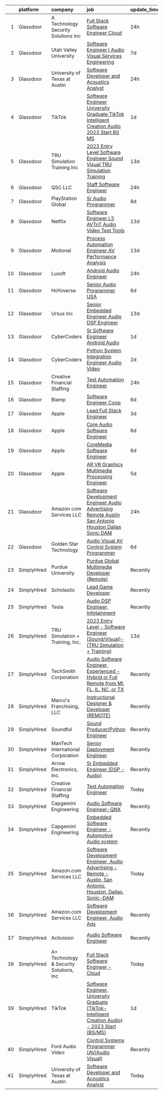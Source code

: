 

|    | platform    | company                                 | job                                                                                                                                                                                                                                                                                                                                                                                                                                                                                                                                                                                                                                                                                                                                                                                                                                                                                                                                                                                                                                                                                                                                                                                                                                                                                                                                                                                                                                                       | update_time   | location                        |
|---:|:------------|:----------------------------------------|:----------------------------------------------------------------------------------------------------------------------------------------------------------------------------------------------------------------------------------------------------------------------------------------------------------------------------------------------------------------------------------------------------------------------------------------------------------------------------------------------------------------------------------------------------------------------------------------------------------------------------------------------------------------------------------------------------------------------------------------------------------------------------------------------------------------------------------------------------------------------------------------------------------------------------------------------------------------------------------------------------------------------------------------------------------------------------------------------------------------------------------------------------------------------------------------------------------------------------------------------------------------------------------------------------------------------------------------------------------------------------------------------------------------------------------------------------------|:--------------|:--------------------------------|
|  1 | Glassdoor   | A  Technology   Security Solutions  Inc | [Full Stack Software Engineer   Cloud](https://www.glassdoor.com/partner/jobListing.htm?pos=112&ao=1136043&s=58&guid=00000183ac1a7a4db66b383971fcea75&src=GD_JOB_AD&t=SR&vt=w&ea=1&cs=1_ae370bce&cb=1665039760273&jobListingId=1008186782372&jrtk=3-0-1gem1kujnkhpl801-1gem1kuk8khr4800-17f738f5f7e32af9-)                                                                                                                                                                                                                                                                                                                                                                                                                                                                                                                                                                                                                                                                                                                                                                                                                                                                                                                                                                                                                                                                                                                                                | 24h           | Bay Shore, NY                   |
|  2 | Glassdoor   | Utah Valley University                  | [Software Engineer I   Audio Visual Services   Engineering](https://www.glassdoor.com/partner/jobListing.htm?pos=121&ao=1136043&s=58&guid=00000183ac1a7a4db66b383971fcea75&src=GD_JOB_AD&t=SR&vt=w&cs=1_d8d08b31&cb=1665039760274&jobListingId=1008168158710&jrtk=3-0-1gem1kujnkhpl801-1gem1kuk8khr4800-560c416b734860a5-)                                                                                                                                                                                                                                                                                                                                                                                                                                                                                                                                                                                                                                                                                                                                                                                                                                                                                                                                                                                                                                                                                                                                | 7d            | Orem, UT                        |
|  3 | Glassdoor   | University of Texas at Austin           | [Software Developer and Acoustics Analyst](https://www.glassdoor.com/partner/jobListing.htm?pos=109&ao=1136043&s=58&guid=00000183ac1a7a4db66b383971fcea75&src=GD_JOB_AD&t=SR&vt=w&cs=1_e04a255b&cb=1665039760272&jobListingId=1008187538769&jrtk=3-0-1gem1kujnkhpl801-1gem1kuk8khr4800-43f34b3524efc540-)                                                                                                                                                                                                                                                                                                                                                                                                                                                                                                                                                                                                                                                                                                                                                                                                                                                                                                                                                                                                                                                                                                                                                 | 24h           | Austin, TX                      |
|  4 | Glassdoor   | TikTok                                  | [Software Engineer  University Graduate  TikTok Intelligent Creation Audio    2023 Start  BS MS ](https://www.glassdoor.com/partner/jobListing.htm?pos=110&ao=1136043&s=58&guid=00000183ac1a7a4db66b383971fcea75&src=GD_JOB_AD&t=SR&vt=w&cs=1_bfdbbe1e&cb=1665039760272&jobListingId=1008183407970&jrtk=3-0-1gem1kujnkhpl801-1gem1kuk8khr4800-f59c0af007e926a3-)                                                                                                                                                                                                                                                                                                                                                                                                                                                                                                                                                                                                                                                                                                                                                                                                                                                                                                                                                                                                                                                                                          | 1d            | Mountain View, CA               |
|  5 | Glassdoor   | TRU Simulation   Training  Inc          | [2023 Entry Level   Software Engineer  Sound Visual    TRU Simulation   Training ](https://www.glassdoor.com/partner/jobListing.htm?pos=108&ao=1136043&s=58&guid=00000183ac1a7a4db66b383971fcea75&src=GD_JOB_AD&t=SR&vt=w&cs=1_0366a046&cb=1665039760272&jobListingId=1008156965860&jrtk=3-0-1gem1kujnkhpl801-1gem1kuk8khr4800-79239c89fafc08a2-)                                                                                                                                                                                                                                                                                                                                                                                                                                                                                                                                                                                                                                                                                                                                                                                                                                                                                                                                                                                                                                                                                                         | 13d           | Lutz, FL                        |
|  6 | Glassdoor   | QSC  LLC                                | [Staff Software Engineer](https://www.glassdoor.com/partner/jobListing.htm?pos=119&ao=1136043&s=58&guid=00000183ac1a7a4db66b383971fcea75&src=GD_JOB_AD&t=SR&vt=w&cs=1_e8030180&cb=1665039760274&jobListingId=1008187254037&jrtk=3-0-1gem1kujnkhpl801-1gem1kuk8khr4800-745a1e37b235f296-)                                                                                                                                                                                                                                                                                                                                                                                                                                                                                                                                                                                                                                                                                                                                                                                                                                                                                                                                                                                                                                                                                                                                                                  | 24h           | Costa Mesa, CA                  |
|  7 | Glassdoor   | PlayStation Global                      | [Sr Audio Programmer](https://www.glassdoor.com/partner/jobListing.htm?pos=117&ao=1136043&s=58&guid=00000183ac1a7a4db66b383971fcea75&src=GD_JOB_AD&t=SR&vt=w&ea=1&cs=1_dd5a8d07&cb=1665039760273&jobListingId=1008166347381&jrtk=3-0-1gem1kujnkhpl801-1gem1kuk8khr4800-72de4ea5c8403f76-)                                                                                                                                                                                                                                                                                                                                                                                                                                                                                                                                                                                                                                                                                                                                                                                                                                                                                                                                                                                                                                                                                                                                                                 | 8d            | Playa Vista, CA                 |
|  8 | Glassdoor   | Netflix                                 | [Software Engineer  L5    AVTnT  Audio Video Test   Tools ](https://www.glassdoor.com/partner/jobListing.htm?pos=111&ao=1136043&s=58&guid=00000183ac1a7a4db66b383971fcea75&src=GD_JOB_AD&t=SR&vt=w&cs=1_4947f4fe&cb=1665039760273&jobListingId=1008157420748&jrtk=3-0-1gem1kujnkhpl801-1gem1kuk8khr4800-d050fa6bd6a92c14-)                                                                                                                                                                                                                                                                                                                                                                                                                                                                                                                                                                                                                                                                                                                                                                                                                                                                                                                                                                                                                                                                                                                                | 13d           | Los Gatos, CA                   |
|  9 | Glassdoor   | Motional                                | [Process Automation Engineer  AV Performance Analysis](https://www.glassdoor.com/partner/jobListing.htm?pos=122&ao=1136043&s=58&guid=00000183ac1a7a4db66b383971fcea75&src=GD_JOB_AD&t=SR&vt=w&ea=1&cs=1_d0821c0d&cb=1665039760274&jobListingId=1008157034319&jrtk=3-0-1gem1kujnkhpl801-1gem1kuk8khr4800-397ed903328f23f3-)                                                                                                                                                                                                                                                                                                                                                                                                                                                                                                                                                                                                                                                                                                                                                                                                                                                                                                                                                                                                                                                                                                                                | 13d           | Las Vegas, NV                   |
| 10 | Glassdoor   | Luxoft                                  | [Android Audio Engineer](https://www.glassdoor.com/partner/jobListing.htm?pos=118&ao=1136043&s=58&guid=00000183ac1a7a4db66b383971fcea75&src=GD_JOB_AD&t=SR&vt=w&cs=1_34db4bfd&cb=1665039760274&jobListingId=1008186495479&jrtk=3-0-1gem1kujnkhpl801-1gem1kuk8khr4800-6ec41c5a5e6cc2a5-)                                                                                                                                                                                                                                                                                                                                                                                                                                                                                                                                                                                                                                                                                                                                                                                                                                                                                                                                                                                                                                                                                                                                                                   | 24h           | Remote                          |
| 11 | Glassdoor   | HoYoverse                               | [Senior Audio Programmer  USA ](https://www.glassdoor.com/partner/jobListing.htm?pos=120&ao=1136043&s=58&guid=00000183ac1a7a4db66b383971fcea75&src=GD_JOB_AD&t=SR&vt=w&ea=1&cs=1_421dedf4&cb=1665039760274&jobListingId=1008172668647&jrtk=3-0-1gem1kujnkhpl801-1gem1kuk8khr4800-630b7ba446e9c0eb-)                                                                                                                                                                                                                                                                                                                                                                                                                                                                                                                                                                                                                                                                                                                                                                                                                                                                                                                                                                                                                                                                                                                                                       | 6d            | Los Angeles, CA                 |
| 12 | Glassdoor   | Ursus  Inc                              | [Senior Embedded Engineer Audio DSP Engineer](https://www.glassdoor.com/partner/jobListing.htm?pos=106&ao=1110586&s=58&guid=00000183ac1a7a4db66b383971fcea75&src=GD_JOB_AD&t=SR&vt=w&ea=1&cs=1_8f653f82&cb=1665039760272&jobListingId=1008156250918&cpc=F4EED0218A761C36&jrtk=3-0-1gem1kujnkhpl801-1gem1kuk8khr4800-c202c0907b85c4e3--6NYlbfkN0CT8vBT9H5mqECx2dfLV_FONLPDKpIRssxVwtj05Tmm4rA5I0VNOPdM1oYsK66ov5oW1eu-rNZLOOaHJs42XQJ51uid_tkDjFEzyUTHlE9HiiBjdkROgZdHDazCl4dzkhW1InTUi3HpW84vThWvEtFZ9xC9fxrIWviREsZUGPt5plA5N_rAtvrWBiO_zBZxkHUmH6Ar6gge6vcDEO-yvLAD_qweZ8MqTAqsCMNARYK6DQOwDZRIfSCXF9tQzJzECVcShsECVTHYq2sdL8jCKnBmZFXQB35W-ESrqa2k44naE4HaSEXsfyaaUnw-01RjWfdO_y-CYVM6badNdeqbJW7swvQWnO_2jd4DvWrh43_XyD1nANkVVrUYFdWUQrSvl04a3v-2vxzO0vfIH3ImNazY-w5lwuS8Ec6OWf3ZJYjsOU1pt0dk1niahtFOeKvVNyzChIbDZQBZebHz0bk3steIuIY3CmjbuFur7zDFusLhYgAj__UWwGh5EVbGg50r56AW5j5Z9SAagFHTQWEyJqWj27PQHrPzFEYigMMMLXOeUj5wJIpvz2jxd1ARR7sX-36JUJcAudWQkM6iiXRf07WCuhm2TQf6c2K53MlpA8tIYRJH8j8hr8ZPE0G9w8yvtwAk5kyXgNg4xyMlJ9nFjqAFcKT5GEifK3EwFjQ-X6eU7DSg19qklNzYz14LLf5WoLTdKmSfkpLS2oqe0tSdJZT6JXnfqZLia4dO-Go-crelx48rjtafuNfXsid2qJXW-W_yhCUnoAvDKTpeLye-om_PzEBu2dsleWTShM08nSjMzx1lFekSdfDY15QF5CxLxxmZ2VMlyhls_cnc056clAgtIgIZ3PdI3STFlcHh7ky6rWj9GnjbsSnNdAoa4VcHzen2m3oNVlr7Lt4ot7nGGoUmRpqsBGfMA2i7sLGBd9x7h03Dgvp8oaCMzAuhaJqojDedVzWkgvHnGKulnG2dyEUiodNPKlQyJRZSP--2JYwirKLGCm35fclnkOhabix4AS9lTEqv9e0ZUw%3D%3D)                        | 13d           | Westborough, MA                 |
| 13 | Glassdoor   | CyberCoders                             | [Sr  Software Engineer   Android Audio](https://www.glassdoor.com/partner/jobListing.htm?pos=107&ao=1110586&s=58&guid=00000183ac1a7a4db66b383971fcea75&src=GD_JOB_AD&t=SR&vt=w&ea=1&cs=1_d9694a6a&cb=1665039760273&jobListingId=1008184116384&cpc=AC285F3A3ECA6BB0&jrtk=3-0-1gem1kujnkhpl801-1gem1kuk8khr4800-6b49a33b1de00d97--6NYlbfkN0CpFJQzrgRR8WqXWK1qKKEqALWJw739KlKqr2H-MSI4eoBlI4EFrmor2FYZMP3muM3TdYFiBFjcT5WM9L1emBm1U837LWaBeEsbrn6WUJ1peZ1vK_h9PwOLN5g8x2mQ5QwhkkipF_iU_k18BeSL7GY1iA8arB30nBuqH8wIxXW5b5EKO7oHViay0rDxej-iK51PsCoHBKtYtldjXuXv9jWz-NbrPlfN7mjLri83eyRHIGNbAyHrCjHvFcRW-8NereiumMpbHXD9WvyUepXazabYr6rnRybam4gYIYa5Sct5P__92hpA5g6Tz3-FDmvVHZ1gxryMwDfAc75ZEMVJsohhXItk5Mi3QzG3uvnbKLv9KLz0umcbnLgQs6i1amhqSfdqXATpaq80MXXn3L_DO8HPnVO4T7QmThL4rzuO0bFgoUSry2Tg3Exrh-nfOOnr99RFre566DE5Y49KjioCbG86h_9J9mFpP0XYiYdrLO22kUEZ7wi810nJtdhMeMjLZKrdnhdhIZW3YXXCH4yQ3xehK4ZFQbdAGEAAyIsx53l3TRms4xHbei5tWEUZgVvMg_NaqHDWUxo9qLk0JAoJHQ6L2gYfkQRSdM3SDVePLzCuEsqVZ5pqa-EXVkk6cfcYAmYbdS6Soiyn98edgmybUUEm9spiBT9ej1WoW3m4PwjA--E2B95bw0XcOyyKuOFJsrlL1HWCK2UVUz4A6X9vLSJJaXARXeU8GWhWf-oCJicjPt1XoGd5jLSe_LdeyD-NK1Y-k-aJ5FAHRDxsZmdar-egbWlyedVXmTYsRdzkuJH4mnylIcIzYRe0YnkHZ7mSaiTdy9tQ4vx8HMaGHWElXjoQzlA_wFk1R73NsVYYXBd-JubDGcZfjKwCyrL9vvtFqDUnn2A5SFCMqzeRKrgsPFwTJh3oH44hTOb3c35Nh8_IF5HudSio6soo4jUHHbjFy74CpqFncR9WSK3WLwgjR7Du1lRPF4Urah1C8fFayohEaNB69cSaOEUSpzUw7v1pOaFk8dKP5gFHLyfuNDB2wJcLUw9NW5QXbRg%3D)            | 1d            | Encinitas, CA                   |
| 14 | Glassdoor   | CyberCoders                             | [Python System Integration Engineer   Audio Video](https://www.glassdoor.com/partner/jobListing.htm?pos=105&ao=1110586&s=58&guid=00000183ac1a7a4db66b383971fcea75&src=GD_JOB_AD&t=SR&vt=w&ea=1&cs=1_f663ff94&cb=1665039760272&jobListingId=1008181925653&cpc=AC285F3A3ECA6BB0&jrtk=3-0-1gem1kujnkhpl801-1gem1kuk8khr4800-69352e7f85f169f3--6NYlbfkN0CpFJQzrgRR8WqXWK1qKKEqALWJw739KlKqr2H-MSI4eoBlI4EFrmor2FYZMP3muM3gkbwWu4RJpoYrZU6Xc4qymRKuVTVW3Y0RspHZmcI4xkMpXJr5qGZI681gPFRXZW2q33p50PmqjKWABBQDNRDxogv_CIdbmk7VhXdA4dqORTv5RX-K8Gi9TafaidNs8D7wylcHgq5B0tvV9iOgkUlbokzqMOso8dGl4HNxuxYmUUfj-3s1Gxc_7YTgXZCpq-JXS6kbAeEC46IfLcwGsNmX8FfovHYJMAPlHx8cOf7n7NqZke9m-pVYjNN_dsVHVD6vU1q9yonAjQ_nuANKvIsqqLMpZ002_xIyf7MKVnqPGaJvki7BYk-aNUTCriTlF4HzCP-glUGMjcHoHdOetNxerxzk44ZhLg7yYdgxVPyoywG2pOY4ifJAPmP9H4q205rbQXrq_B-8Z6gPNwcZhcq5dhjfEJUg1HmzKjSZ5hzFd69RDnIkQtHGE9M12rQjDZkphvv1qODIWfb9Fb7O_gkZ6AtLC4f3NAkA-Nr02Nv-tR5uvDGY01WMgtmqU_xo8Sz9yjm_w-2VpYnnhBmziJ7kvnXCJc0INBnp01KCUAb2NZN41D8G4ty_d4Q94J1O40Ci19YFsxQB2udEnCkdZki7mwRmVbvywUimP-e2ssk-m627QC8m6RG_hghVxzUd9hslOcK5rVu03tHG0PREe66JxmZ8vYDTE4HTEFGwaLeDknmGdFe5GEEQAEeXEqsSnMcm6LhsFvxKcA5ddaEQ6C9cfg2OBuwR023X-iUhsmH2FDMUjLpur9bnf0SchGJDY0meE0b16M0y8AZlWjyHuLG1NTE8GjS-Hdk9wY_smC7zUlGLUiAzgc2hZ6WyxjfdbdH6OT86vo6sO0yFvYzujj5IES_TcIY_5XrehMrbRvOY3ng3CDbmfAjX6JkrDAaeQnvmq-dGQKGc_UFAek4Vx6kpWPnXDlW7iDh6U4Sfn4jwjIwpWaCptftTvj4ejLHk43RGawJB1YiH5zHFZz70_fizSF9v3_EucZ0%3D) | 2d            | Torrance, CA                    |
| 15 | Glassdoor   | Creative Financial Staffing             | [Test Automation Engineer](https://www.glassdoor.com/partner/jobListing.htm?pos=101&ao=1110586&s=58&guid=00000183ac1a7a4db66b383971fcea75&src=GD_JOB_AD&t=SR&vt=w&cs=1_2bf37276&cb=1665039760271&jobListingId=1008186530740&cpc=036CEF58F9688075&jrtk=3-0-1gem1kujnkhpl801-1gem1kuk8khr4800-cd455bc634ae6aeb--6NYlbfkN0AyIsnDczwcVDFrYpf5kat3hxWjSi6qx3YGCfJB8v0u0vc-tp00pMI0V8D1NeQ9fZNe9VzRg7kJoIk5XvhkJ3DcXNDfYBi_TJ7K12KduudznXtUZlQzS9yvFzeLdpKU9U-58MlIKoNg1ZgG_Yl-1XnDvq659_c9AiAXJtSXtUhXr-JAjM_zfM9-egmJu6wGW_pP_Ni4Dpj03zANh86iDn6mvym9LwVucbPEcJvq4yK9BMoCvJ7oCxnrJKOr8r_izM2jQ3BznplcCcSUtCnZ-wNGmfURuLgnftd1QYh1b8ZkbJE_-JLMGk5wTZxoQcSKiVE2mxPebIyHMgdpWLUJVgUQFYSN_Qyw6vcryKUcD0pTVTNPv5vkJ1200lMsVoTzQwbAmInB8xhlLSBSYPcsL0Huof2OaqASsKyBd05op_smk0lXEs47dzpQEyuwajjO7EtsPCWghVMWbIscxdELscFQWlpRyja04j51xxsaNOp4R1L6ZlPGXHj7XMuf0tiMq7M2nMqks_w8JrqX96vWpVN0QsMTE5GPJAKj0pn4z4Km0VcJmrUljf86rcnO9ms8tedgBpp5vJ0pbs9tI2PdaAQe)                                                                                                                                                                                                                                                                                                                                                                                                                                                                                                            | 24h           | Belmont, MI                     |
| 16 | Glassdoor   | Biamp                                   | [Software Engineer Coop](https://www.glassdoor.com/partner/jobListing.htm?pos=116&ao=1136043&s=58&guid=00000183ac1a7a4db66b383971fcea75&src=GD_JOB_AD&t=SR&vt=w&ea=1&cs=1_fb132b9d&cb=1665039760273&jobListingId=1008172116146&jrtk=3-0-1gem1kujnkhpl801-1gem1kuk8khr4800-1ac04d1aa6318060-)                                                                                                                                                                                                                                                                                                                                                                                                                                                                                                                                                                                                                                                                                                                                                                                                                                                                                                                                                                                                                                                                                                                                                              | 6d            | Rochester, NY                   |
| 17 | Glassdoor   | Apple                                   | [Lead Full Stack Engineer](https://www.glassdoor.com/partner/jobListing.htm?pos=115&ao=1136043&s=58&guid=00000183ac1a7a4db66b383971fcea75&src=GD_JOB_AD&t=SR&vt=w&cs=1_0a12f578&cb=1665039760273&jobListingId=1008179600490&jrtk=3-0-1gem1kujnkhpl801-1gem1kuk8khr4800-fd750100ab846126-)                                                                                                                                                                                                                                                                                                                                                                                                                                                                                                                                                                                                                                                                                                                                                                                                                                                                                                                                                                                                                                                                                                                                                                 | 3d            | Cupertino, CA                   |
| 18 | Glassdoor   | Apple                                   | [Core Audio Software Engineer](https://www.glassdoor.com/partner/jobListing.htm?pos=104&ao=1110586&s=58&guid=00000183ac1a7a4db66b383971fcea75&src=GD_JOB_AD&t=SR&vt=w&cs=1_45db5642&cb=1665039760272&jobListingId=1008170405781&cpc=3BA4CE39D5B5DEF5&jrtk=3-0-1gem1kujnkhpl801-1gem1kuk8khr4800-88b56e31d8a73235--6NYlbfkN0BvKrLyj5gPmtZO9T8euul8TCxuuKNOtzRJOomxnwSEodTz2Bc-sPZlC5mDe-NOaJifOkdpioBsG1B2CqEGliT7ByJgzrB5P5aOhDvovd5l-wmv5Jqq_R4jyutpOSHtxLUS3OXSw1Uw6bDUnEPYpwGFmD4ntv1wxJq_QtczKktx7N2uNxfGfL45lHlTnW7iP-GVVGaXk8CXYSoYRHJwNlX-SkBUl1JWpmu3S2C44cmK1L-iV_yQixRdmLIdICZHXG7UrppDr1bA-9KA1g5mmUPMcjHqO9RejLjUtQLwdOULEu4L52_4PdS0csINLqsdazXuwBuSa9xN7aA9Odk1dGIAJz3Aiq66nU38-z-uRcjOO6tVj2cbNN2mTHvmFMrAyL0ubgU9sIkFiTOxshetdTr3QysTlOTFbxyJf1htjZrSM3AoYVa_pKcdqkHXBCUgBr5ROaSB2-lm9wGL7oDmXjO92mDO0S5vRPANslaQXHlQ22gafnG_xViCDpgcvdIrNvwL6J6eX1H9v8GR7c601YYC8tlQLuGU8-w9-qflN-JB2QHyI9TcIaiKwYEmz4LrVKn9B8l6LKpGg5UelaCtiB9DV9x4lVqA_PXepssoS33OdxtXrRE7i11GBYNzPsNY6yFUC82O-ZDW8yTYGPYy3t6UysL7dRROBgXzLsfBbZZTenSq1yrHOp9uuDUYg4Gh2oLTrChHzowX2t6lyILRp4oN2cgXgZ8HJaAg79bGTAVAZn6P4YME0aLr5LRShh-4A-osDwJbmD4BFEY5BqdgRsh4Q-d-ihRT9qNHTpbPPvAmNwBtN2CSVBYc25lVpDtXhg0pipV9S_z_OkGadN51jSVKXEa-Xfty3CP1JDmmsG5lDq9bJnth2ZA4sa_5nsa-QApAoJeZYs2sFaKjdQEBMlIJxD37t5iXyekocyhf5rud965RSLydFaAymI8B_izBS2gKqKnQ3WhCEML9AEEA20optn7dupmpZGrNrLd_itYYRMC1xf_WID3TJkaX7g6OUNM%3D)                                                          | 6d            | San Diego, CA                   |
| 19 | Glassdoor   | Apple                                   | [CoreMedia Software Engineer](https://www.glassdoor.com/partner/jobListing.htm?pos=103&ao=1110586&s=58&guid=00000183ac1a7a4db66b383971fcea75&src=GD_JOB_AD&t=SR&vt=w&cs=1_13de5ba5&cb=1665039760272&jobListingId=1008170405442&cpc=C4A69CCDBB3B9599&jrtk=3-0-1gem1kujnkhpl801-1gem1kuk8khr4800-caf1d941b840105a--6NYlbfkN0BvKrLyj5gPmtZO9T8euul8TCxuuKNOtzRJOomxnwSEodTz2Bc-sPZlC5mDe-NOaJifOkdpioBsGwGaoSQ5L9lyhMNgKwaKWtSVURFKPnvTRmfmP5LZrm4nyJz-zIMi7OZmNDTBGq9CulpaiSxALjbaBwPvt7oP_VCW4ZGmoV8PeZ2vi6xGc85tFCdfoapx938sbeUnPduP4lCyydkKclByB3smqiYCY3_Yte_rBHTE5HbexYye7l5pKIoVV20119TUOn7F44eXS9Ef3jGkl5y05Npb15WMYmhKmfi7Ms2hX5L9UX4aljia25ROqfpPiNqnRD_PYD4n1JnqAAu86TWDCOJVov5u_AJ01f02NS4c9iFp7mdJO-rXSH8aLIeOoCP6B0xShvmXkw2LLWnJajkv4sGnwuWbRI878AlN4bX6w2HSIqAqmHMg3d9R84RWKIJboelOzmOKRgQ6ATj06-cNZ0du16XBBvzH12lWwjDgNsRsU1JvxfhZlNv4-N0pmgkrlbmk71wxUI6QVZJfBHGe-dyRk5p44wYibaxOvr3VFO99vWamKeb6g8-Ja9CW4rgRYZ7HY8h25EYlV0AUMmWzNtnaoo1k9fMaCLk6_So1nuI4unIcBxmsZBKYdATBGM8ypliw-Z7Vvj-Ya_J7Ra2vqZ0AXQXwNt04W4NoUpglrvINjpES08Mtiavi8r-EZB0CbBY6A5KNwCD9oHbtNUVeeFk0k--yT4XNo8RfyHohjEhWOw3FMDHJqTUb8vxlIKeGp70dL0UvyEDL82JnFJi6dMOrDFihgi4v7mgcEKf0q-scNN1blLv059SveplVXQ3ccgFlGKVdG1ZLpY0MGF2CZYPUbix6ZNL8Bm2ruPuHsEAf6UiTrMG9o3Js1dTZ0QbJIzfLsaYqiuO7BBd3TmxZrDw6NAKgS9Gk0_BWfF9esz3V63NDMvjaxj4hbyC_1X2zPb73_jYpxiNcklx1Y7cD5ChJ17ssEoMO1OFaEmvkhqWOcX4Pemtu1vJD1UuUfmQ%3D)                                                           | 6d            | San Diego, CA                   |
| 20 | Glassdoor   | Apple                                   | [AR VR Graphics Multimedia Processing Engineer](https://www.glassdoor.com/partner/jobListing.htm?pos=102&ao=1110586&s=58&guid=00000183ac1a7a4db66b383971fcea75&src=GD_JOB_AD&t=SR&vt=w&cs=1_39bdcb03&cb=1665039760272&jobListingId=1008173222175&cpc=3BA4CE39D5B5DEF5&jrtk=3-0-1gem1kujnkhpl801-1gem1kuk8khr4800-8b61a1bba0a96094--6NYlbfkN0BvKrLyj5gPmtZO9T8euul8TCxuuKNOtzRJOomxnwSEodTz2Bc-sPZlt2Zgji_QUXHqhsZ6poRnE8TJu-DBdclpMU7pw7CWU2PQ87UG2Nt7FoNV84Y6QrSDvcrWCS5IF2B70DG4hBDFBB5sU86Jz_FpYy5KpT-gca5rkvXNvWPMfxRR6UIUFtDule8e3r3wS5feZ_PsWLmd-nZ7XZ2P8kWVBqaL0fsaOvgPORkhEFRmbPCr5Ylq3PopCTgiBSAaLBcYcaYiDd2EHCcyofl3FaQSgRidxWMQFzY65mmRdRWWHra31-dPqiQQfJyQSAB-feSgA-AjHaqzXAqM94bU0RQc7tKn-A8WEoXsrjPUp8lqxX0tUgAH1YW7Xj9lzrUEbPyXAcuYAA9yAbd05hyZG_UNGgYvuPF27guqv2tcSUbl7ADxqXL8l0lkgHH0MiO2N3vIy-SmM57nIciFhVlTOcGONm4xiqZZZk9tMZlUTPHKy4QnIpxPSt-RD-4qIaInoRvGyV8DEkLfL6HNXBBsoWjj-5eOVWSnTOXqb098bqz14ItSgS8hflt9M1KY5Sd99vJPqBAFUSiGaHZkzX8lsb4FN8jGAk1dJ5p7uyi3i-DKc2_7-C34LJiw3tosyEG-rT7AI3O4K7l-TrTFdRgpeAwptr-5UWgl2tAu2LSd1h5pB80XrIvxED7XyYztN1LESn-1tPKCfgYW1WxZVbrwFA8kYtQFmR8cZglrMdiNbjNZDp3GiMYf-IJA-IamLZkgBcqVTBzYWwiYjKz7y5MWr1wtOM8IQZUNSUzt0Cn8L2aCXOVbmR1iqTaHDiVJq2odRLNK0ZGNm309ZERfiBXjNiyUBvryBLQ9b7t6GcDviQlCXl60oQ8zsQ1qBykyS9Tkvb1CQyH61MRz6THFhkFlQVa-jNVS_Cp5ZdDGgyucnPIyOnsS_lEM6bZKg2xuWxG2EA9oH5QGwRj-6niMbsCEjXjrEq6BJ3kDCFPNNY7aaX-KYZCFHZFd6F9Mt5ljQpjow0f0SxFZUUHRaPjTqa_13eqjTjUDLpHhJEU%3D)         | 5d            | Cupertino, CA                   |
| 21 | Glassdoor   | Amazon com Services LLC                 | [Software Development Engineer  Audio Advertising   Remote   Austin  San Antonio  Houston  Dallas  Sonic DAM](https://www.glassdoor.com/partner/jobListing.htm?pos=113&ao=1136043&s=58&guid=00000183ac1a7a4db66b383971fcea75&src=GD_JOB_AD&t=SR&vt=w&cs=1_f4e87111&cb=1665039760273&jobListingId=1008186807065&jrtk=3-0-1gem1kujnkhpl801-1gem1kuk8khr4800-4ba3a0bb9a744bd4-)                                                                                                                                                                                                                                                                                                                                                                                                                                                                                                                                                                                                                                                                                                                                                                                                                                                                                                                                                                                                                                                                              | 24h           | Austin, TX                      |
| 22 | Glassdoor   | Golden Star Technology                  | [Audio Visual  AV  Control System Programmer](https://www.glassdoor.com/partner/jobListing.htm?pos=114&ao=1136043&s=58&guid=00000183ac1a7a4db66b383971fcea75&src=GD_JOB_AD&t=SR&vt=w&ea=1&cs=1_f034fbe7&cb=1665039760273&jobListingId=1008172257626&jrtk=3-0-1gem1kujnkhpl801-1gem1kuk8khr4800-f8f00d0923c638c3-)                                                                                                                                                                                                                                                                                                                                                                                                                                                                                                                                                                                                                                                                                                                                                                                                                                                                                                                                                                                                                                                                                                                                         | 6d            | Cerritos, CA                    |
| 23 | SimplyHired | Purdue University                       | [Purdue Global Multimedia Developer (Remote)](https://www.simplyhired.com/job/cvUD7Eglt7F6PuGpKLP36cfngifi5NcQBecGnw1MTZstAku6LT4Ilw?q=sound+developer)                                                                                                                                                                                                                                                                                                                                                                                                                                                                                                                                                                                                                                                                                                                                                                                                                                                                                                                                                                                                                                                                                                                                                                                                                                                                                                   | Recently      | Indiana                         |
| 24 | SimplyHired | Scholastic                              | [Lead Game Developer](https://www.simplyhired.com/job/DTz35nzJgDgVh070S-dwrObT5Rl9sNQdLka6ZUBayi3X1bodL5Wyaw?q=sound+developer)                                                                                                                                                                                                                                                                                                                                                                                                                                                                                                                                                                                                                                                                                                                                                                                                                                                                                                                                                                                                                                                                                                                                                                                                                                                                                                                           | Recently      | New York, NY                    |
| 25 | SimplyHired | Tesla                                   | [Audio DSP Engineer, Infotainment](https://www.simplyhired.com/job/TCu5dfyQ5a2i0gok_RJeBsz7z7UEdN-bb8A7kWTNNXGdZ-z-ZTi9pQ?q=sound+developer)                                                                                                                                                                                                                                                                                                                                                                                                                                                                                                                                                                                                                                                                                                                                                                                                                                                                                                                                                                                                                                                                                                                                                                                                                                                                                                              | Recently      | Palo Alto, CA                   |
| 26 | SimplyHired | TRU Simulation + Training, Inc.         | [2023 Entry Level - Software Engineer (Sound/Visual)- (TRU Simulation + Training)](https://www.simplyhired.com/job/8jIwik4siY64RcwXlfpKWJ5GVkOOKaqRcNfT-PanmM-zM2T_a00kmA?q=sound+developer)                                                                                                                                                                                                                                                                                                                                                                                                                                                                                                                                                                                                                                                                                                                                                                                                                                                                                                                                                                                                                                                                                                                                                                                                                                                              | 13d           | Lutz, FL                        |
| 27 | SimplyHired | TechSmith Corporation                   | [Audio Software Engineer, Experienced - Hybrid or Full Remote from MI, FL, IL, NC, or TX](https://www.simplyhired.com/job/8Ri1bqcZce2bH5Fmfv2FSUlejcX6u0ta2zJ4WcsU7MCmt_AXDCG5Tg?q=sound+developer)                                                                                                                                                                                                                                                                                                                                                                                                                                                                                                                                                                                                                                                                                                                                                                                                                                                                                                                                                                                                                                                                                                                                                                                                                                                       | Recently      | Remote, MI                      |
| 28 | SimplyHired | Marco's Franchising, LLC                | [Instructional Designer & Developer (REMOTE)](https://www.simplyhired.com/job/8AdSbh0HALEyY-VJxYyZIMcXDTjOt0uNVrKOV07JbHj3SeB_aAJKAQ?q=sound+developer)                                                                                                                                                                                                                                                                                                                                                                                                                                                                                                                                                                                                                                                                                                                                                                                                                                                                                                                                                                                                                                                                                                                                                                                                                                                                                                   | Recently      | Salt Lake City, UT +5 locations |
| 29 | SimplyHired | Soundful                                | [Sound Producer/Python Engineer](https://www.simplyhired.com/job/fKwTfqRWVzhZJJT6yoybTUB5_pL76wxlddnu6kqy2_naoU7JVaHVBQ?q=sound+developer)                                                                                                                                                                                                                                                                                                                                                                                                                                                                                                                                                                                                                                                                                                                                                                                                                                                                                                                                                                                                                                                                                                                                                                                                                                                                                                                | Recently      | Remote                          |
| 30 | SimplyHired | ManTech International Corporation       | [Senior Deployment Engineer](https://www.simplyhired.com/job/C0L7s8dKsJXUkS1bD_TyQFrNT4BDDiXiC8WVp6ZOF1PzFHz51SjQdg?q=sound+developer)                                                                                                                                                                                                                                                                                                                                                                                                                                                                                                                                                                                                                                                                                                                                                                                                                                                                                                                                                                                                                                                                                                                                                                                                                                                                                                                    | Recently      | Chantilly, VA                   |
| 31 | SimplyHired | Arrow Electronics, Inc.                 | [Sr Embedded Engineer (DSP - Audio)](https://www.simplyhired.com/job/i311K4SrDxCaCVOg2tksHN_IUkWR9trCPsnkekg2Ppoy9X1XTHyy_Q?q=sound+developer)                                                                                                                                                                                                                                                                                                                                                                                                                                                                                                                                                                                                                                                                                                                                                                                                                                                                                                                                                                                                                                                                                                                                                                                                                                                                                                            | Recently      | Westborough, MA                 |
| 32 | SimplyHired | Creative Financial Staffing             | [Test Automation Engineer](https://www.simplyhired.com/job/4mQHo8IdK64V24nYntkyMJ43DeXpf6Wkz0YRcIRpIOocrPttLto3Lg?q=sound+developer)                                                                                                                                                                                                                                                                                                                                                                                                                                                                                                                                                                                                                                                                                                                                                                                                                                                                                                                                                                                                                                                                                                                                                                                                                                                                                                                      | Today         | Belmont, MI                     |
| 33 | SimplyHired | Capgemini Engineering                   | [Audio Software Engineer-QNX](https://www.simplyhired.com/job/PukCn5c0YkczLS9XEUe4tc5PCt4zU0TPuQdkBzKm3vRCDZIU_1rfkQ?q=sound+developer)                                                                                                                                                                                                                                                                                                                                                                                                                                                                                                                                                                                                                                                                                                                                                                                                                                                                                                                                                                                                                                                                                                                                                                                                                                                                                                                   | Recently      | Remote                          |
| 34 | SimplyHired | Capgemini Engineering                   | [Embedded Software Engineer - Automotive Audio system](https://www.simplyhired.com/job/NpHqLYOQBhdxs9ksjmCKgSfByAItIdv-JMwoNnl8BZl5NhIccsUqWA?q=sound+developer)                                                                                                                                                                                                                                                                                                                                                                                                                                                                                                                                                                                                                                                                                                                                                                                                                                                                                                                                                                                                                                                                                                                                                                                                                                                                                          | Recently      | Remote                          |
| 35 | SimplyHired | Amazon.com Services LLC                 | [Software Development Engineer, Audio Advertising - Remote - Austin, San Antonio, Houston, Dallas, Sonic-DAM](https://www.simplyhired.com/job/LvgOQKU-jJI6XRiir4HalNu7AfU7kZoQNiomZLPxon-_z3LDov_CGQ?q=sound+developer)                                                                                                                                                                                                                                                                                                                                                                                                                                                                                                                                                                                                                                                                                                                                                                                                                                                                                                                                                                                                                                                                                                                                                                                                                                   | Today         | Austin, TX                      |
| 36 | SimplyHired | Amazon.com Services LLC                 | [Software Development Engineer, Audio Ads](https://www.simplyhired.com/job/W2SV2wEXvBvTN4vvCTCgTY1GSpufgYVMwOae4qvuG4SR2sjqI2rWXg?q=sound+developer)                                                                                                                                                                                                                                                                                                                                                                                                                                                                                                                                                                                                                                                                                                                                                                                                                                                                                                                                                                                                                                                                                                                                                                                                                                                                                                      | Recently      | Austin, TX                      |
| 37 | SimplyHired | Activision                              | [Audio Software Engineer](https://www.simplyhired.com/job/XYQzuphw4NSoRJSQq8RPtPyhQ46Z7DNOHjGZKpV4zfm4u-p0WffORQ?q=sound+developer)                                                                                                                                                                                                                                                                                                                                                                                                                                                                                                                                                                                                                                                                                                                                                                                                                                                                                                                                                                                                                                                                                                                                                                                                                                                                                                                       | Recently      | Los Angeles, CA +1 location     |
| 38 | SimplyHired | A+ Technology & Security Solutions, Inc | [Full Stack Software Engineer - Cloud](https://www.simplyhired.com/job/oD9STdz90ytZXPWiS17A6P8wKQbZ3yffV5utqQ1c7unWf28xCbeiJw?q=sound+developer)                                                                                                                                                                                                                                                                                                                                                                                                                                                                                                                                                                                                                                                                                                                                                                                                                                                                                                                                                                                                                                                                                                                                                                                                                                                                                                          | Today         | Bay Shore, NY                   |
| 39 | SimplyHired | TikTok                                  | [Software Engineer, University Graduate (TikTok-Intelligent Creation Audio) - 2023 Start (BS/MS)](https://www.simplyhired.com/job/d9VSsmvAW7p9Rneg4UzeLbbNWV5ks3OSwNxvp2t9KESEgovHvr3gcg?q=sound+developer)                                                                                                                                                                                                                                                                                                                                                                                                                                                                                                                                                                                                                                                                                                                                                                                                                                                                                                                                                                                                                                                                                                                                                                                                                                               | 1d            | Mountain View, CA               |
| 40 | SimplyHired | Ford Audio Video                        | [Control Systems Programmer (AV/Audio Visual)](https://www.simplyhired.com/job/xanEzyDhRi0M3mc3H-EUUx4RJqK473-paq8sU3EwlhUe6HlvxawFow?q=sound+developer)                                                                                                                                                                                                                                                                                                                                                                                                                                                                                                                                                                                                                                                                                                                                                                                                                                                                                                                                                                                                                                                                                                                                                                                                                                                                                                  | Recently      | Oklahoma City, OK               |
| 41 | SimplyHired | University of Texas at Austin           | [Software Developer and Acoustics Analyst](https://www.simplyhired.com/job/CZo2I9R4EYhre7mJkkzVD8r5tgmB8AjYk1O6q7qKPUGTHKmT9GMB9A?q=sound+developer)                                                                                                                                                                                                                                                                                                                                                                                                                                                                                                                                                                                                                                                                                                                                                                                                                                                                                                                                                                                                                                                                                                                                                                                                                                                                                                      | Today         | Austin, TX                      |